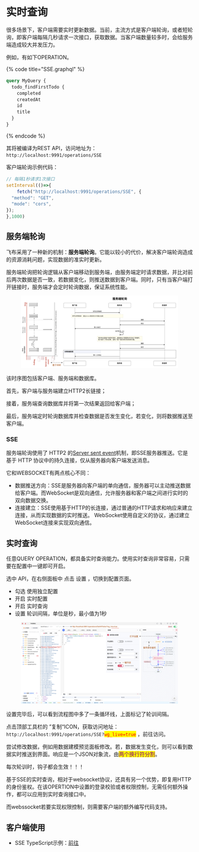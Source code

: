 # 实时查询

很多场景下，客户端需要实时更新数据。当前，主流方式是客户端轮询，或者短轮询，即客户端每隔几秒请求一次接口，获取数据。当客户端数量较多时，会给服务端造成较大并发压力。

例如，有如下OPERATION。

{% code title="SSE.graphql" %}
```graphql
query MyQuery {
  todo_findFirstTodo {
    completed
    createdAt
    id
    title
  }
}
```
{% endcode %}

其将被编译为REST API，访问地址为： `http://localhost:9991/operations/SSE`

客户端轮询示例代码：

```javascript
// 每隔1秒请求1次接口
setInterval(()=>{
    fetch("http://localhost:9991/operations/SSE", {
  "method": "GET",
  "mode": "cors",
});
},1000)
```

## 服务端轮询

飞布采用了一种新的机制：**服务端轮询**。它能以较小的代价，解决客户端轮询造成的资源消耗问题，实现数据的准实时更新。

服务端轮询把轮询逻辑从客户端移动到服务端，由服务端定时请求数据，并比对前后两次数据是否一致，若数据变化，则推送数据到客户端。同时，只有当客户端打开链接时，服务端才会定时轮询数据，保证系统性能。

<figure><img src="../../.gitbook/assets/image (8).png" alt=""><figcaption></figcaption></figure>

该时序图包括客户端、服务端和数据库。

首先，客户端与服务端建立HTTP2长链接；

接着，服务端查询数据库并将第一次结果返回给客户端；

最后，服务端定时轮询数据库并检查数据是否发生变化，若变化，则将数据推送至客户端。

### SSE

服务端轮询使用了 HTTP2 的[Server sent event](https://www.ruanyifeng.com/blog/2017/05/server-sent\_events.html)机制，即SSE服务器推送。它是基于 HTTP 协议中的持久连接，仅从服务器向客户端发送消息。&#x20;

它和WEBSOCKET有两点核心不同：

* 数据推送方向：SSE是服务器向客户端的单向通信，服务器可以主动推送数据给客户端。而WebSocket是双向通信，允许服务器和客户端之间进行实时的双向数据交换。
* 连接建立：SSE使用基于HTTP的长连接，通过普通的HTTP请求和响应来建立连接，从而实现数据的实时推送。 WebSocket使用自定义的协议，通过建立WebSocket连接来实现双向通信。

## 实时查询

任意QUERY OPERATION，都具备实时查询能力。使用实时查询非常容易，只需要在配置中一键即可开启。

选中 API，在右侧面板中 点击 设置 ，切换到配置页面。

* 勾选 使用独立配置
* 开启 实时配置&#x20;
* 开启 实时查询
* 设置 轮训间隔，单位是秒，最小值为1秒

<figure><img src="../../.gitbook/assets/image (1) (1) (1).png" alt=""><figcaption></figcaption></figure>

设置完毕后，可以看到流程图中多了一条循环线，上面标记了轮训间隔。

点击顶部工具栏的 ”复制“ICON，获取访问地址：`http://localhost:9991/operations/SSE?`<mark style="color:red;">`wg_live=true`</mark> ，前往访问。

尝试修改数据，例如用数据建模预览面板修改。若，数据发生变化，则可以看到数据实时推送到界面。响应是一个JSON对象流，由<mark style="color:purple;">两个换行符分割</mark>。

每次轮训时，钩子都会生效！！！

基于SSE的实时查询，相对于websocket协议，还具有另一个优势，即复用HTTP的身份鉴权。在该OPERTION中设置的登录校验或者权限控制，无需任何额外操作，都可以应用到实时查询接口中。

而webssocket若要实现权限控制，则需要客户端的额外编写代码支持。

## 客户端使用

* SSE TypeScript示例：[前往](https://github.com/fireboomio/fb-admin/blob/46c919afd4fe80ab2ee89560ba394cc5ae3f9da7/front/src/layout/components/notice/index.vue#L29C16-L29C33)

